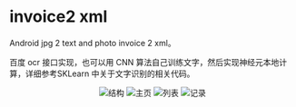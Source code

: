 # invoice2 xml 

Android jpg 2 text and photo invoice 2 xml。

百度 ocr 接口实现，也可以用 CNN 算法自己训练文字，然后实现神经元本地计算，详细参考SKLearn 中关于文字识别的相关代码。

<p align='center'>
<img src='images/softwatch.png' title='结构' style='max-width:300px'></img>
<img src='images/main.png' title='主页' style='max-width:300px'></img>
<img src='images/review.png' title='列表' style='max-width:300px'></img>
<img src='images/record.png' title='记录' style='max-width:300px'></img>

</p>
